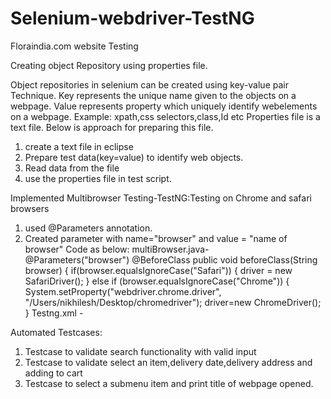 # Selenium-webdriver-TestNG
Floraindia.com website Testing

Creating object Repository using properties file.

Object repositories in selenium can be created using key-value pair Technique.
Key represents the unique name given to the objects on a webpage.
Value represents property which uniquely identify webelements on a webpage. Example: xpath,css selectors,class,Id etc
Properties file is a text file. Below is approach for preparing this file.
1) create a text file in eclipse
2) Prepare test data(key=value) to identify web objects.
3) Read data from the file
4) use the properties file in test script.

Implemented Multibrowser Testing-TestNG:Testing on Chrome and safari browsers
1) used @Parameters annotation.
2) Created parameter with name="browser" and value = "name of browser"
Code as below:
multiBrowser.java-                                  
  @Parameters("browser")
	@BeforeClass
	public void beforeClass(String browser) {
		if(browser.equalsIgnoreCase("Safari")) {
			driver = new SafariDriver();
		} else if (browser.equalsIgnoreCase("Chrome")) {
			  System.setProperty("webdriver.chrome.driver", "/Users/nikhilesh/Desktop/chromedriver");
			driver=new ChromeDriver();
		}
 Testng.xml -
  <parameter name="browser" value = "Safari" />
  
Automated Testcases:
1) Testcase to validate search functionality with valid input
2) Testcase to validate select an item,delivery date,delivery address and adding to cart
3) Testcase to select a submenu item and print title of webpage opened.

    
